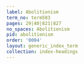 ```yaml
---
label: Abolitionism
term_no: term503
pages: 29|40|821|827
no_spaces: Abolitionism
pid: abolitionism
order: '0004'
layout: generic_index_term
collection: index-headings
---
```

